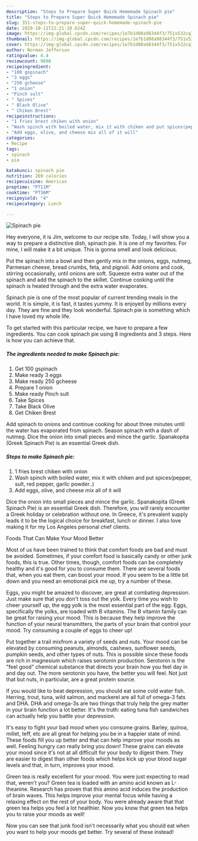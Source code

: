 ```yaml
---
description: "Steps to Prepare Super Quick Homemade Spinach pie"
title: "Steps to Prepare Super Quick Homemade Spinach pie"
slug: 351-steps-to-prepare-super-quick-homemade-spinach-pie
date: 2020-10-11T22:21:10.624Z
image: https://img-global.cpcdn.com/recipes/1e7b1d08a98344f3/751x532cq70/spinach-pie-recipe-main-photo.jpg
thumbnail: https://img-global.cpcdn.com/recipes/1e7b1d08a98344f3/751x532cq70/spinach-pie-recipe-main-photo.jpg
cover: https://img-global.cpcdn.com/recipes/1e7b1d08a98344f3/751x532cq70/spinach-pie-recipe-main-photo.jpg
author: Norman Jefferson
ratingvalue: 4.4
reviewcount: 9698
recipeingredient:
- "100 gspinach"
- "3 eggs"
- "250 gcheese"
- "1 onion"
- "Pinch sult"
- " Spices"
- " Black Olive"
- " Chiken Brest"
recipeinstructions:
- "1 fries brest chiken with onion"
- "Wash spinch with boiled water, mix it with chiken and put spices(pepper, sult, red pepper, garlic powder..)"
- "Add eggs, olive, and cheese mix all of it will"
categories:
- Recipe
tags:
- spinach
- pie

katakunci: spinach pie 
nutrition: 269 calories
recipecuisine: American
preptime: "PT11M"
cooktime: "PT36M"
recipeyield: "4"
recipecategory: Lunch

---
```



![Spinach pie](https://img-global.cpcdn.com/recipes/1e7b1d08a98344f3/751x532cq70/spinach-pie-recipe-main-photo.jpg)

Hey everyone, it is Jim, welcome to our recipe site. Today, I will show you a way to prepare a distinctive dish, spinach pie. It is one of my favorites. For mine, I will make it a bit unique. This is gonna smell and look delicious.

Put the spinach into a bowl and then gently mix in the onions, eggs, nutmeg, Parmesan cheese, bread crumbs, feta, and pignoli. Add onions and cook, stirring occasionally, until onions are soft. Squeeze extra water out of the spinach and add the spinach to the skillet. Continue cooking until the spinach is heated through and the extra water evaporates.

Spinach pie is one of the most popular of current trending meals in the world. It is simple, it is fast, it tastes yummy. It is enjoyed by millions every day. They are fine and they look wonderful. Spinach pie is something which I have loved my whole life.


To get started with this particular recipe, we have to prepare a few ingredients. You can cook spinach pie using 8 ingredients and 3 steps. Here is how you can achieve that.

<!--inarticleads1-->

##### The ingredients needed to make Spinach pie:

1. Get 100 gspinach
1. Make ready 3 eggs
1. Make ready 250 gcheese
1. Prepare 1 onion
1. Make ready Pinch sult
1. Take  Spices
1. Take  Black Olive
1. Get  Chiken Brest


Add spinach to onions and continue cooking for about three minutes until the water has evaporated from spinach. Season spinach with a dash of nutmeg. Dice the onion into small pieces and mince the garlic. Spanakopita (Greek Spinach Pie) is an essential Greek dish. 

<!--inarticleads2-->

##### Steps to make Spinach pie:

1. 1 fries brest chiken with onion
1. Wash spinch with boiled water, mix it with chiken and put spices(pepper, sult, red pepper, garlic powder..)
1. Add eggs, olive, and cheese mix all of it will


Dice the onion into small pieces and mince the garlic. Spanakopita (Greek Spinach Pie) is an essential Greek dish. Therefore, you will rarely encounter a Greek holiday or celebration without one. In Greece, it&#39;s prevalent supply leads it to be the logical choice for breakfast, lunch or dinner. I also love making it for my Los Angeles personal chef clients. 

Foods That Can Make Your Mood Better


Most of us have been trained to think that comfort foods are bad and must be avoided. Sometimes, if your comfort food is basically candy or other junk foods, this is true. Other times, though, comfort foods can be completely healthy and it's good for you to consume them. There are several foods that, when you eat them, can boost your mood. If you seem to be a little bit down and you need an emotional pick me up, try a number of these.

Eggs, you might be amazed to discover, are great at combating depression. Just make sure that you don't toss out the yolk. Every time you wish to cheer yourself up, the egg yolk is the most essential part of the egg. Eggs, specifically the yolks, are loaded with B vitamins. The B vitamin family can be great for raising your mood. This is because they help improve the function of your neural transmitters, the parts of your brain that control your mood. Try consuming a couple of eggs to cheer up!

Put together a trail mixfrom a variety of seeds and nuts. Your mood can be elevated by consuming peanuts, almonds, cashews, sunflower seeds, pumpkin seeds, and other types of nuts. This is possible since these foods are rich in magnesium which raises serotonin production. Serotonin is the "feel good" chemical substance that directs your brain how you feel day in and day out. The more serotonin you have, the better you will feel. Not just that but nuts, in particular, are a great protein source.

If you would like to beat depression, you should eat some cold water fish. Herring, trout, tuna, wild salmon, and mackerel are all full of omega-3 fats and DHA. DHA and omega-3s are two things that truly help the grey matter in your brain function a lot better. It's the truth: eating tuna fish sandwiches can actually help you battle your depression. 

It's easy to fight your bad mood when you consume grains. Barley, quinoa, millet, teff, etc are all great for helping you be in a happier state of mind. These foods fill you up better and that can help improve your moods as well. Feeling hungry can really bring you down! These grains can elevate your mood since it's not at all difficult for your body to digest them. They are easier to digest than other foods which helps kick up your blood sugar levels and that, in turn, improves your mood.

Green tea is really excellent for your mood. You were just expecting to read that, weren't you? Green tea is loaded with an amino acid known as L-theanine. Research has proven that this amino acid induces the production of brain waves. This helps improve your mental focus while having a relaxing effect on the rest of your body. You were already aware that that green tea helps you feel a lot healthier. Now you know that green tea helps you to raise your moods as well!

Now you can see that junk food isn't necessarily what you should eat when you want to help your moods get better. Try several of these instead!

